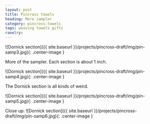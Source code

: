 ```yaml
---
layout: post
title: Pincross towels
heading: More sampler
category: pincross-towels
tags: weaving towels gifts
ravelry:
---
```

![Dornick section]({{ site.baseurl }}/projects/pincross-draft/img/pin-samp3.jpg){: .center-image }

More of the sampler. Each section is about 1 inch.

![Dornick section]({{ site.baseurl }}/projects/pincross-draft/img/pin-samp4.jpg){: .center-image }

The Dornick section is all kinds of weird.

![Dornick section]({{ site.baseurl }}/projects/pincross-draft/img/pin-samp5.jpg){: .center-image }

Close up:
![Dornick section]({{ site.baseurl }}/projects/pincross-draft/img/pin-samp6.jpg){: .center-image }